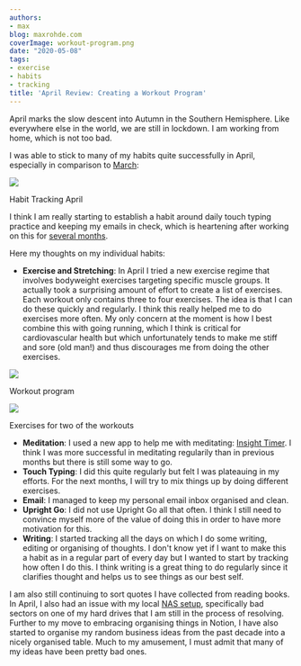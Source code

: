 ```yaml
---
authors:
- max
blog: maxrohde.com
coverImage: workout-program.png
date: "2020-05-08"
tags:
- exercise
- habits
- tracking
title: 'April Review: Creating a Workout Program'
---
```


April marks the slow descent into Autumn in the Southern Hemisphere. Like everywhere else in the world, we are still in lockdown. I am working from home, which is not too bad.

I was able to stick to many of my habits quite successfully in April, especially in comparison to [March](https://maxrohde.com/2020/04/04/march-review-embracing-notion/):

![](https://spearoflight.files.wordpress.com/2020/05/habits-april.png?w=950)

Habit Tracking April

I think I am really starting to establish a habit around daily touch typing practice and keeping my emails in check, which is heartening after working on this for [several months](https://maxrohde.com/2019/08/03/simple-habit-tracking-system/).

Here my thoughts on my individual habits:

- **Exercise and Stretching**: In April I tried a new exercise regime that involves bodyweight exercises targeting specific muscle groups. It actually took a surprising amount of effort to create a list of exercises. Each workout only contains three to four exercises. The idea is that I can do these quickly and regularly. I think this really helped me to do exercises more often. My only concern at the moment is how I best combine this with going running, which I think is critical for cardiovascular health but which unfortunately tends to make me stiff and sore (old man!) and thus discourages me from doing the other exercises.

![](https://spearoflight.files.wordpress.com/2020/05/workout-program.png?w=919)

Workout program

![](https://spearoflight.files.wordpress.com/2020/05/workouts.png?w=1024)

Exercises for two of the workouts

- **Meditation**: I used a new app to help me with meditating: [Insight Timer](https://insighttimer.com/). I think I was more successful in meditating regularily than in previous months but there is still some way to go.
- **Touch Typing**: I did this quite regularly but felt I was plateauing in my efforts. For the next months, I will try to mix things up by doing different exercises.
- **Email**: I managed to keep my personal email inbox organised and clean.
- **Upright Go**: I did not use Upright Go all that often. I think I still need to convince myself more of the value of doing this in order to have more motivation for this.
- **Writing**: I started tracking all the days on which I do some writing, editing or organising of thoughts. I don't know yet if I want to make this a habit as in a regular part of every day but I wanted to start by tracking how often I do this. I think writing is a great thing to do regularly since it clarifies thought and helps us to see things as our best self.

I am also still continuing to sort quotes I have collected from reading books. In April, I also had an issue with my local [NAS setup](https://en.wikipedia.org/wiki/Network-attached_storage), specifically bad sectors on one of my hard drives that I am still in the process of resolving. Further to my move to embracing organising things in Notion, I have also started to organise my random business ideas from the past decade into a nicely organised table. Much to my amusement, I must admit that many of my ideas have been pretty bad ones.